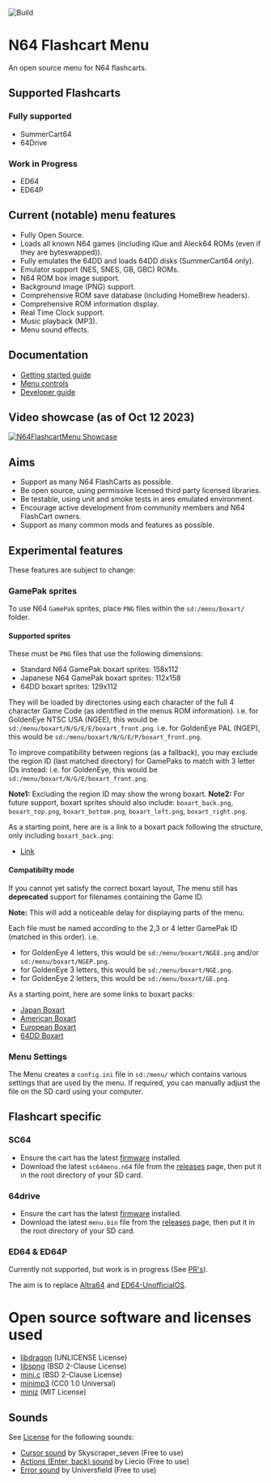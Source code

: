 ![Build](https://github.com/polprzewodnikowy/N64FlashcartMenu/actions/workflows/build.yml/badge.svg)

# N64 Flashcart Menu
An open source menu for N64 flashcarts.

## Supported Flashcarts

### Fully supported
* SummerCart64
* 64Drive

### Work in Progress
* ED64
* ED64P


## Current (notable) menu features
* Fully Open Source.
* Loads all known N64 games (including iQue and Aleck64 ROMs (even if they are byteswapped)).
* Fully emulates the 64DD and loads 64DD disks (SummerCart64 only).
* Emulator support (NES, SNES, GB, GBC) ROMs.
* N64 ROM box image support.
* Background image (PNG) support.
* Comprehensive ROM save database (including HomeBrew headers).
* Comprehensive ROM information display.
* Real Time Clock support.
* Music playback (MP3).
* Menu sound effects.


## Documentation
* [Getting started guide](./docs/00_getting_started_sd.md)
* [Menu controls](./docs/01_menu_controls.md)
* [Developer guide](./docs/99_developer_guide.md)

## Video showcase (as of Oct 12 2023)

[![N64FlashcartMenu Showcase](http://img.youtube.com/vi/6CKImHTifDA/0.jpg)](http://www.youtube.com/watch?v=6CKImHTifDA "N64FlashcartMenu Showcase (Oct 12 2023)")


## Aims
* Support as many N64 FlashCarts as possible.
* Be open source, using permissive licensed third party licensed libraries.
* Be testable, using unit and smoke tests in ares emulated environment.
* Encourage active development from community members and N64 FlashCart owners.
* Support as many common mods and features as possible.


## Experimental features
These features are subject to change:


### GamePak sprites
To use N64 `GamePak` sprites, place `PNG` files within the `sd:/menu/boxart/` folder.


#### Supported sprites
These must be `PNG` files that use the following dimensions:
* Standard N64 GamePak boxart sprites: 158x112
* Japanese N64 GamePak boxart sprites: 112x158
* 64DD boxart sprites: 129x112

They will be loaded by directories using each character of the full 4 character Game Code (as identified in the menus ROM information).
i.e. for GoldenEye NTSC USA (NGEE), this would be `sd:/menu/boxart/N/G/E/E/boxart_front.png`.
i.e. for GoldenEye PAL (NGEP), this would be `sd:/menu/boxart/N/G/E/P/boxart_front.png`.

To improve compatibility between regions (as a fallback), you may exclude the region ID (last matched directory) for GamePaks to match with 3 letter IDs instead:
i.e. for GoldenEye, this would be `sd:/menu/boxart/N/G/E/boxart_front.png`.

**Note1:** Excluding the region ID may show the wrong boxart.
**Note2:** For future support, boxart sprites should also include: `boxart_back.png`, `boxart_top.png`, `boxart_bottom.png`, `boxart_left.png`, `boxart_right.png`.

As a starting point, here are is a link to a boxart pack following the structure, only including `boxart_back.png`:
* [Link](https://drive.google.com/file/d/1IpCmFqmGgGwKKmlRBxYObfFR9XywaC6n/view?usp=drive_link)


#### Compatibilty mode
If you cannot yet satisfy the correct boxart layout, The menu still has **deprecated** support for filenames containing the Game ID.

**Note:** This will add a noticeable delay for displaying parts of the menu.

Each file must be named according to the 2,3 or 4 letter GamePak ID (matched in this order).
i.e.
* for GoldenEye 4 letters, this would be `sd:/menu/boxart/NGEE.png` and/or `sd:/menu/boxart/NGEP.png`.
* for GoldenEye 3 letters, this would be `sd:/menu/boxart/NGE.png`.
* for GoldenEye 2 letters, this would be `sd:/menu/boxart/GE.png`.


As a starting point, here are some links to boxart packs:
* [Japan Boxart](https://mega.nz/file/KyJR0B6B#ERabLautAVPaqJTIdBSv4ghbudNhK7hnEr2ZS1Q6ub0)
* [American Boxart](https://mega.nz/file/rugAFYSQ#JHfgCU2amzNVpC4S6enP3vg--wtAAwsziKa7cej6QCc)
* [European Boxart](https://mega.nz/file/OmIV3aAK#kOWdutK1_41ffN64R6thbU7HEPR_M9qO0YM2mNG6RbQ)
* [64DD Boxart](https://mega.nz/file/ay5wQIxJ#k3PF-VMLrZJxJTr-BOaOKa2TBIK7c2t4zwbdshsQl40)


### Menu Settings
The Menu creates a `config.ini` file in `sd:/menu/` which contains various settings that are used by the menu.
If required, you can manually adjust the file on the SD card using your computer.


## Flashcart specific

### SC64
* Ensure the cart has the latest [firmware](https://github.com/Polprzewodnikowy/SummerCart64/releases/latest) installed.
* Download the latest `sc64menu.n64` file from the [releases](https://github.com/Polprzewodnikowy/N64FlashcartMenu/releases/) page, then put it in the root directory of your SD card.


### 64drive
* Ensure the cart has the latest [firmware](https://64drive.retroactive.be/support.php) installed.
* Download the latest `menu.bin` file from the [releases](https://github.com/Polprzewodnikowy/N64FlashcartMenu/releases/) page, then put it in the root directory of your SD card.


### ED64 & ED64P
Currently not supported, but work is in progress (See [PR's](https://github.com/Polprzewodnikowy/N64FlashcartMenu/pulls)).

The aim is to replace [Altra64](https://github.com/networkfusion/altra64) and [ED64-UnofficialOS](https://github.com/n64-tools/ED64-UnofficialOS-binaries).


# Open source software and licenses used

* [libdragon](https://github.com/DragonMinded/libdragon) (UNLICENSE License)
* [libspng](https://github.com/randy408/libspng) (BSD 2-Clause License)
* [mini.c](https://github.com/univrsal/mini.c) (BSD 2-Clause License)
* [minimp3](https://github.com/lieff/minimp3) (CC0 1.0 Universal)
* [miniz](https://github.com/richgel999/miniz) (MIT License)

## Sounds
See [License](https://pixabay.com/en/service/license-summary/) for the following sounds:
* [Cursor sound](https://pixabay.com/en/sound-effects/click-buttons-ui-menu-sounds-effects-button-7-203601/) by Skyscraper_seven (Free to use)
* [Actions (Enter, back) sound](https://pixabay.com/en/sound-effects/menu-button-user-interface-pack-190041/) by Liecio (Free to use)
* [Error sound](https://pixabay.com/en/sound-effects/error-call-to-attention-129258/) by Universfield (Free to use)
